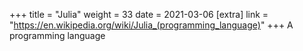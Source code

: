 +++
title = "Julia"
weight = 33
date = 2021-03-06
[extra]
link = "https://en.wikipedia.org/wiki/Julia_(programming_language)"
+++
A programming language

